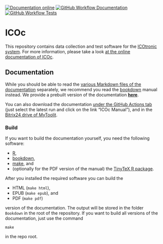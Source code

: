 [![Documentation online](https://img.shields.io/badge/Documentation-online-blueviolet)](https://mytoolit.github.io/ICOc/) [![GitHub Workflow Documentation](https://img.shields.io/github/workflow/status/mytoolit/ICOc/Documentation?label=Documentation)](https://mytoolit.github.io/ICOc/) [![GitHub Workflow Tests](https://img.shields.io/github/workflow/status/mytoolit/ICOc/Tests?label=Tests)](https://github.com/MyTooliT/ICOc/actions/workflows/tests.yaml)

# ICOc

This repository contains data collection and test software for the [ICOtronic system](https://www.mytoolit.com/ICOtronic/). For more information, please take a look [at the online documentation of ICOc](https://mytoolit.github.io/ICOc/).

## Documentation

While you should be able to read the [various Markdown files of the documentation](Documentation) separately, we recommend you read the [bookdown](https://bookdown.org) manual instead. We provide a prebuilt version of the documentation [**here**](https://mytoolit.github.io/ICOc/).

You can also download the documentation [under the GitHub Actions tab](https://github.com/MyTooliT/ICOc/actions/workflows/documentation.yaml) (just select the latest run and click on the link “ICOc Manual”), and in the [Bitrix24 drive of MyToolit](https://mytoolit.bitrix24.de/docs/path/Documentation%20Repositories/ICOc/).

### Build

If you want to build the documentation yourself, you need the following software:

- [R](https://www.r-project.org),
- [bookdown](https://bookdown.org),
- [make](<https://en.wikipedia.org/wiki/Make_(software)>), and
- (optionally for the PDF version of the manual) the [TinyTeX R package](https://yihui.org/tinytex/).

After you installed the required software you can build the

- HTML (`make html`),
- EPUB (`make epub`), and
- PDF (`make pdf`)

version of the documentation. The output will be stored in the folder `Bookdown` in the root of the repository. If you want to build all versions of the documentation, just use the command

```
make
```

in the repo root.
